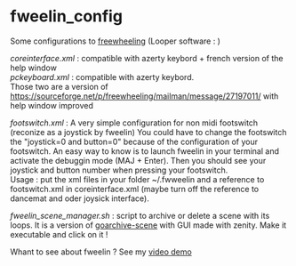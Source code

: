 # fweelin_config
Some configurations to [freewheeling](https://github.com/free-wheeling/freewheeling) (Looper software : )


_coreinterface.xml_ : compatible with azerty keybord + french version of the help window  
_pckeyboard.xml_ : compatible with azerty keybord.  
Those two are a version of https://sourceforge.net/p/freewheeling/mailman/message/27197011/ with help window improved

_footswitch.xml_ : A very simple configuration for non midi footswitch (reconize as a joystick by fweelin) 
You could have to change the footswitch the "joystick=0 and button=0" because of the configuration of your footswitch. An easy way to know is to launch fweelin in your terminal and activate the debuggin mode (MAJ + Enter). Then you should see your joystick and button number when pressing your footswitch.  
Usage : put the xml files in your folder ~/.fwweelin and a reference to footswitch.xml in coreinterface.xml (maybe turn off the reference to dancemat and oder joysick interface).

_fweelin_scene_manager.sh_ : script to archive or delete a scene with its loops. It is a version of [goarchive-scene](https://github.com/free-wheeling/freewheeling/blob/master/scripts/goarchive-scene) with GUI made with zenity. Make it executable and click on it !  

Whant to see about fweelin ? See my [video demo](https://www.youtube.com/watch?v=GuMLe-jBf4I) 
